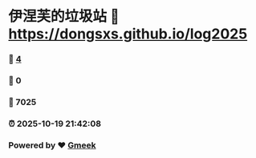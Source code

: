 # 伊涅芙的垃圾站 :link: https://dongsxs.github.io/log2025 
### :page_facing_up: [4](https://dongsxs.github.io/log2025/tag.html) 
### :speech_balloon: 0 
### :hibiscus: 7025 
### :alarm_clock: 2025-10-19 21:42:08 
### Powered by :heart: [Gmeek](https://github.com/Meekdai/Gmeek)
